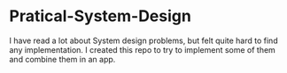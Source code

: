 # Pratical-System-Design
I have read a lot about System design problems, but felt quite hard to find any implementation. I created this repo to try to implement some of them and combine them in an app.
